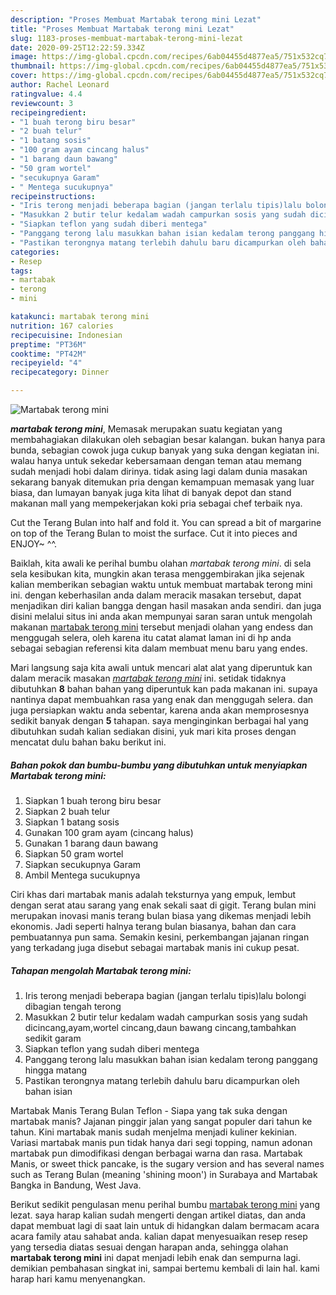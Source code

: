```yaml
---
description: "Proses Membuat Martabak terong mini Lezat"
title: "Proses Membuat Martabak terong mini Lezat"
slug: 1183-proses-membuat-martabak-terong-mini-lezat
date: 2020-09-25T12:22:59.334Z
image: https://img-global.cpcdn.com/recipes/6ab04455d4877ea5/751x532cq70/martabak-terong-mini-foto-resep-utama.jpg
thumbnail: https://img-global.cpcdn.com/recipes/6ab04455d4877ea5/751x532cq70/martabak-terong-mini-foto-resep-utama.jpg
cover: https://img-global.cpcdn.com/recipes/6ab04455d4877ea5/751x532cq70/martabak-terong-mini-foto-resep-utama.jpg
author: Rachel Leonard
ratingvalue: 4.4
reviewcount: 3
recipeingredient:
- "1 buah terong biru besar"
- "2 buah telur"
- "1 batang sosis"
- "100 gram ayam cincang halus"
- "1 barang daun bawang"
- "50 gram wortel"
- "secukupnya Garam"
- " Mentega sucukupnya"
recipeinstructions:
- "Iris terong menjadi beberapa bagian (jangan terlalu tipis)lalu bolongi dibagian tengah terong"
- "Masukkan 2 butir telur kedalam wadah campurkan sosis yang sudah dicincang,ayam,wortel cincang,daun bawang cincang,tambahkan sedikit garam"
- "Siapkan teflon yang sudah diberi mentega"
- "Panggang terong lalu masukkan bahan isian kedalam terong panggang hingga matang"
- "Pastikan terongnya matang terlebih dahulu baru dicampurkan oleh bahan isian"
categories:
- Resep
tags:
- martabak
- terong
- mini

katakunci: martabak terong mini 
nutrition: 167 calories
recipecuisine: Indonesian
preptime: "PT36M"
cooktime: "PT42M"
recipeyield: "4"
recipecategory: Dinner

---
```



![Martabak terong mini](https://img-global.cpcdn.com/recipes/6ab04455d4877ea5/751x532cq70/martabak-terong-mini-foto-resep-utama.jpg)

<b><i>martabak terong mini</i></b>, Memasak merupakan suatu kegiatan yang membahagiakan dilakukan oleh sebagian besar kalangan. bukan hanya para bunda, sebagian cowok juga cukup banyak yang suka dengan kegiatan ini. walau hanya untuk sekedar kebersamaan dengan teman atau memang sudah menjadi hobi dalam dirinya. tidak asing lagi dalam dunia masakan sekarang banyak ditemukan pria dengan kemampuan memasak yang luar biasa, dan lumayan banyak juga kita lihat di banyak depot dan stand makanan mall yang mempekerjakan koki pria sebagai chef terbaik nya.

Cut the Terang Bulan into half and fold it. You can spread a bit of margarine on top of the Terang Bulan to moist the surface. Cut it into pieces and ENJOY~ ^^.

Baiklah, kita awali ke perihal bumbu olahan <i>martabak terong mini</i>. di sela sela kesibukan kita, mungkin akan terasa menggembirakan jika sejenak kalian memberikan sebagian waktu untuk membuat martabak terong mini ini. dengan keberhasilan anda dalam meracik masakan tersebut, dapat menjadikan diri kalian bangga dengan hasil masakan anda sendiri. dan juga disini melalui situs ini anda akan mempunyai saran saran untuk mengolah makanan <u>martabak terong mini</u> tersebut menjadi olahan yang endess dan menggugah selera, oleh karena itu catat alamat laman ini di hp anda sebagai sebagian referensi kita dalam membuat menu baru yang endes.


Mari langsung saja kita awali untuk mencari alat alat yang diperuntuk kan dalam meracik masakan <u><i>martabak terong mini</i></u> ini. setidak tidaknya dibutuhkan <b>8</b> bahan bahan yang diperuntuk kan pada makanan ini. supaya nantinya dapat membuahkan rasa yang enak dan menggugah selera. dan juga persiapkan waktu anda sebentar, karena anda akan memprosesnya sedikit banyak dengan <b>5</b> tahapan. saya menginginkan berbagai hal yang dibutuhkan sudah kalian sediakan disini, yuk mari kita proses dengan mencatat dulu bahan baku berikut ini.

<!--inarticleads1-->

##### Bahan pokok dan bumbu-bumbu yang dibutuhkan untuk menyiapkan Martabak terong mini:

1. Siapkan 1 buah terong biru besar
1. Siapkan 2 buah telur
1. Siapkan 1 batang sosis
1. Gunakan 100 gram ayam (cincang halus)
1. Gunakan 1 barang daun bawang
1. Siapkan 50 gram wortel
1. Siapkan secukupnya Garam
1. Ambil  Mentega sucukupnya


Ciri khas dari martabak manis adalah teksturnya yang empuk, lembut dengan serat atau sarang yang enak sekali saat di gigit. Terang bulan mini merupakan inovasi manis terang bulan biasa yang dikemas menjadi lebih ekonomis. Jadi seperti halnya terang bulan biasanya, bahan dan cara pembuatannya pun sama. Semakin kesini, perkembangan jajanan ringan yang terkadang juga disebut sebagai martabak manis ini cukup pesat. 

<!--inarticleads2-->

##### Tahapan mengolah Martabak terong mini:

1. Iris terong menjadi beberapa bagian (jangan terlalu tipis)lalu bolongi dibagian tengah terong
1. Masukkan 2 butir telur kedalam wadah campurkan sosis yang sudah dicincang,ayam,wortel cincang,daun bawang cincang,tambahkan sedikit garam
1. Siapkan teflon yang sudah diberi mentega
1. Panggang terong lalu masukkan bahan isian kedalam terong panggang hingga matang
1. Pastikan terongnya matang terlebih dahulu baru dicampurkan oleh bahan isian


Martabak Manis Terang Bulan Teflon - Siapa yang tak suka dengan martabak manis? Jajanan pinggir jalan yang sangat populer dari tahun ke tahun. Kini martabak manis sudah menjelma menjadi kuliner kekinian. Variasi martabak manis pun tidak hanya dari segi topping, namun adonan martabak pun dimodifikasi dengan berbagai warna dan rasa. Martabak Manis, or sweet thick pancake, is the sugary version and has several names such as Terang Bulan (meaning &#39;shining moon&#39;) in Surabaya and Martabak Bangka in Bandung, West Java. 

Berikut sedikit pengulasan menu perihal bumbu <u>martabak terong mini</u> yang lezat. saya harap kalian sudah mengerti dengan artikel diatas, dan anda dapat membuat lagi di saat lain untuk di hidangkan dalam bermacam acara acara family atau sahabat anda. kalian dapat menyesuaikan resep resep yang tersedia diatas sesuai dengan harapan anda, sehingga olahan <b>martabak terong mini</b> ini dapat menjadi lebih enak dan sempurna lagi. demikian pembahasan singkat ini, sampai bertemu kembali di lain hal. kami harap hari kamu menyenangkan.
